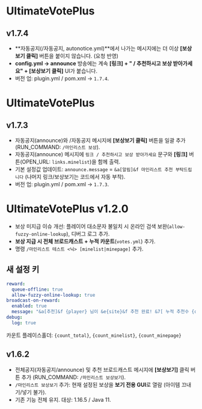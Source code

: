 # UltimateVotePlus

## v1.7.4
- **자동공지(/자동공지, autonotice.yml)**에서 나가는 메시지에는 더 이상 **[보상보기 클릭]** 버튼을 붙이지 않습니다. (요청 반영)
- **config.yml → announce** 방송에는 계속 **[링크] + " / 추천하시고 보상 받아가세요" + [보상보기 클릭]** UI가 붙습니다.
- 버전 업: plugin.yml / pom.xml → `1.7.4`.

# UltimateVotePlus

## v1.7.3
- 자동공지(announce)와 /자동공지 메시지에 **[보상보기 클릭]** 버튼을 일괄 추가 (RUN_COMMAND: `/마인리스트 보상`).
- 자동공지(announce) 메시지에 `링크 / 추천하시고 보상 받아가세요` 문구와 **[링크]** 버튼(OPEN_URL: `links.minelist`)을 함께 출력.
- 기본 설정값 업데이트: `announce.message` = `&a[알림]&f 마인리스트 추천 부탁드립니다` (나머지 링크/보상보기는 코드에서 자동 부착).
- 버전 업: plugin.yml / pom.xml -> `1.7.3`.

# UltimateVotePlus v1.2.0

- 보상 미지급 이슈 개선: 플레이어 대소문자 불일치 시 온라인 검색 보완(`allow-fuzzy-online-lookup`), 디버그 로그 추가.
- **보상 지급 시 전체 브로드캐스트 + 누적 카운트**(`votes.yml`) 추가.
- 명령 `/마인리스트 테스트 <닉> [minelist|minepage]` 추가.

## 새 설정 키
```yml
reward:
  queue-offline: true
  allow-fuzzy-online-lookup: true
broadcast-on-reward:
  enabled: true
  message: "&a[추천]&f {player} 님이 &e{site}&f 추천 완료! &7[ 누적 추천수 {count_total} ]"
debug:
  log: true
```
카운트 플레이스홀더: `{count_total}`, `{count_minelist}`, `{count_minepage}`


## v1.6.2
- 전체공지(자동공지/announce) 및 추천 브로드캐스트 메시지에 **[보상보기]** 클릭 버튼 추가 (RUN_COMMAND: `/마인리스트 보상보기`).
- `/마인리스트 보상보기` 추가: 현재 설정된 보상을 **보기 전용 GUI**로 열람 (아이템 끄내기/넣기 불가).
- 기존 기능 전체 유지. 대상: 1.16.5 / Java 11.
